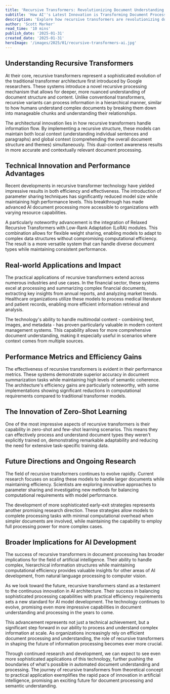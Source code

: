 ```yaml
---
title: 'Recursive Transformers: Revolutionizing Document Understanding Through Advanced AI Architecture'
subtitle: 'How AI''s Latest Innovation is Transforming Document Processing'
description: 'Explore how recursive transformers are revolutionizing document understanding with advanced AI architecture. Learn about their innovative approach to processing complex documents, technical advantages, and real-world applications across industries.'
author: 'Scott Marker'
read_time: '10 mins'
publish_date: '2025-01-31'
created_date: '2025-01-31'
heroImage: '/images/2025/01/recursive-transformers-ai.jpg'
---
```


## Understanding Recursive Transformers

At their core, recursive transformers represent a sophisticated evolution of the traditional transformer architecture first introduced by Google researchers. These systems introduce a novel recursive processing mechanism that allows for deeper, more nuanced understanding of document structure and content. Unlike conventional transformers, recursive variants can process information in a hierarchical manner, similar to how humans understand complex documents by breaking them down into manageable chunks and understanding their relationships.

The architectural innovation lies in how recursive transformers handle information flow. By implementing a recursive structure, these models can maintain both local context (understanding individual sentences and paragraphs) and global context (comprehending the overall document structure and themes) simultaneously. This dual-context awareness results in more accurate and contextually relevant document processing.

## Technical Innovation and Performance Advantages

Recent developments in recursive transformer technology have yielded impressive results in both efficiency and effectiveness. The introduction of parameter sharing techniques has significantly reduced model size while maintaining high performance levels. This breakthrough has made advanced AI document processing more accessible to organizations with varying resource capabilities.

A particularly noteworthy advancement is the integration of Relaxed Recursive Transformers with Low-Rank Adaptation (LoRA) modules. This combination allows for flexible weight sharing, enabling models to adapt to complex data structures without compromising computational efficiency. The result is a more versatile system that can handle diverse document types while maintaining consistent performance.

## Real-world Applications and Impact

The practical applications of recursive transformers extend across numerous industries and use cases. In the financial sector, these systems excel at processing and summarizing complex financial documents, extracting key insights from annual reports, and analyzing market trends. Healthcare organizations utilize these models to process medical literature and patient records, enabling more efficient information retrieval and analysis.

The technology's ability to handle multimodal content - combining text, images, and metadata - has proven particularly valuable in modern content management systems. This capability allows for more comprehensive document understanding, making it especially useful in scenarios where context comes from multiple sources.

## Performance Metrics and Efficiency Gains

The effectiveness of recursive transformers is evident in their performance metrics. These systems demonstrate superior accuracy in document summarization tasks while maintaining high levels of semantic coherence. The architecture's efficiency gains are particularly noteworthy, with some implementations showing significant reductions in computational requirements compared to traditional transformer models.

## The Innovation of Zero-Shot Learning

One of the most impressive aspects of recursive transformers is their capability in zero-shot and few-shot learning scenarios. This means they can effectively process and understand document types they weren't explicitly trained on, demonstrating remarkable adaptability and reducing the need for extensive task-specific training data.

## Future Directions and Ongoing Research

The field of recursive transformers continues to evolve rapidly. Current research focuses on scaling these models to handle larger documents while maintaining efficiency. Scientists are exploring innovative approaches to parameter sharing and investigating new methods for balancing computational requirements with model performance.

The development of more sophisticated early-exit strategies represents another promising research direction. These strategies allow models to complete processing tasks with minimal computational overhead when simpler documents are involved, while maintaining the capability to employ full processing power for more complex cases.

## Broader Implications for AI Development

The success of recursive transformers in document processing has broader implications for the field of artificial intelligence. Their ability to handle complex, hierarchical information structures while maintaining computational efficiency provides valuable insights for other areas of AI development, from natural language processing to computer vision.

As we look toward the future, recursive transformers stand as a testament to the continuous innovation in AI architecture. Their success in balancing sophisticated processing capabilities with practical efficiency requirements sets a new standard for AI model development. The technology continues to evolve, promising even more impressive capabilities in document understanding and processing in the years to come.

This advancement represents not just a technical achievement, but a significant step forward in our ability to process and understand complex information at scale. As organizations increasingly rely on efficient document processing and understanding, the role of recursive transformers in shaping the future of information processing becomes ever more crucial.

Through continued research and development, we can expect to see even more sophisticated applications of this technology, further pushing the boundaries of what's possible in automated document understanding and processing. The journey of recursive transformers from theoretical concept to practical application exemplifies the rapid pace of innovation in artificial intelligence, promising an exciting future for document processing and semantic understanding.